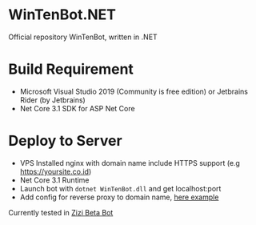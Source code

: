 # WinTenBot.NET
Official repository WinTenBot, written in .NET

# Build Requirement
- Microsoft Visual Studio 2019 (Community is free edition) or Jetbrains Rider (by Jetbrains)
- Net Core 3.1 SDK for ASP Net Core

# Deploy to Server
- VPS Installed nginx with domain name include HTTPS support (e.g https://yoursite.co.id)
- Net Core 3.1 Runtime
- Launch bot with `dotnet WinTenBot.dll` and get localhost:port
- Add config for reverse proxy to domain name, [here example](https://www.google.com/search?client=firefox-b-d&q=nginx+reverse+proxy+example)


Currently tested in [Zizi Beta Bot](t.me/MissZiziBetaBot)
